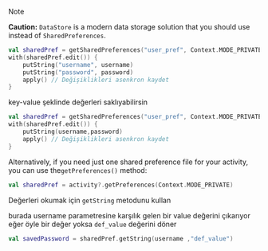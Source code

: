 > [!NOTE]
> 
> **Caution:** `DataStore` is a modern data storage solution that you should use instead of `SharedPreferences`.

```kotlin
val sharedPref = getSharedPreferences("user_pref", Context.MODE_PRIVATE)  
with(sharedPref.edit()) {  
    putString("username", username)  
    putString("password", password)  
    apply() // Değişiklikleri asenkron kaydet  
}
```
key-value şeklinde değerleri saklıyabilirsin


```kotlin
val sharedPref = getSharedPreferences("user_pref", Context.MODE_PRIVATE)  
with(sharedPref.edit()) {
	putString(username,password)
    apply() // Değişiklikleri asenkron kaydet  
}
```

Alternatively, if you need just one shared preference file for your activity, you can use the`getPreferences()` method:

```kotlin
val sharedPref = activity?.getPreferences(Context.MODE_PRIVATE)
```

Değerleri okumak için `getString` metodunu kullan 

burada username parametresine karşılık gelen bir value değerini çıkarıyor eğer öyle bir değer yoksa `def_value` değerini döner

```kotlin title:'get paramater'
val savedPassword = sharedPref.getString(username ,"def_value")
```
